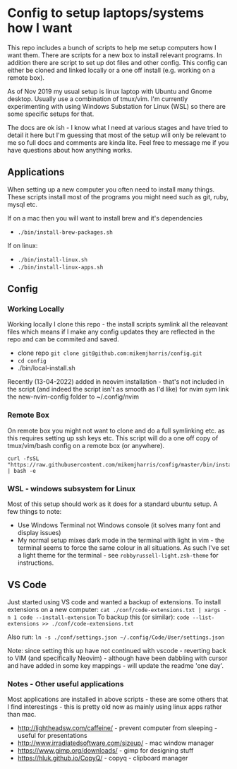 # Config to setup laptops/systems how I want

This repo includes a bunch of scripts to help me setup computers how I want them.  There are scripts for a new box to install relevant programs.  In addition there are script to set up dot files and other config. This config can either be cloned and linked locally or a one off install (e.g. working on a remote box). 

As of Nov 2019 my usual setup is linux laptop with Ubuntu and Gnome desktop.  Usually use a combination of tmux/vim. I'm currently experimenting with using Windows Substation for Linux (WSL) so there are some specific setups for that.

The docs are ok ish - I know what I need at various stages and have tried to detail it here but I'm guessing that most of the setup will only be relevant to me so full docs and comments are kinda lite.  Feel free to message me if you have questions about how anything works.

## Applications
When setting up a new computer you often need to install many things.  These scripts install most of the programs you might need such as git, ruby, mysql etc.

If on a mac then you will want to install brew and it's dependencies  
- `./bin/install-brew-packages.sh`

If on linux:
- `./bin/install-linux.sh`
- `./bin/install-linux-apps.sh`


## Config

### Working Locally
Working locally I clone this repo - the install scripts symlink all the releavant files which means if I make any config updates they are reflected in the repo and can be commited and saved. 

- clone repo `git clone git@github.com:mikemjharris/config.git`
- `cd config`
- ./bin/local-install.sh

Recently (13-04-2022) added in neovim installation - that's not included in the script (and indeed the script isn't as smooth as I'd like) for nvim sym link the new-nvim-config folder to ~/.config/nvim

### Remote Box
On remote box you might not want to clone and do a full symlinking etc. as this requires setting up ssh keys etc.
This script will do a one off copy of tmux/vim/bash config on a remote box (or anywhere). 
```
curl -fsSL "https://raw.githubusercontent.com/mikemjharris/config/master/bin/install.sh" | bash -e
```
### WSL - windows subsystem for Linux
Most of this setup should work as it does for a standard ubuntu setup. A few things to note:
- Use Windows Terminal not Windows console (it solves many font and display issues)
- My normal setup mixes dark mode in the terminal with light in vim - the terminal seems to force the same colour in all situations. As such I've set a light theme for the terminal - see `robbyrussell-light.zsh-theme` for instructions.

## VS Code
Just started using VS code and wanted a backup of extensions.  To install extensions on a new computer:
`cat ./conf/code-extensions.txt | xargs -n 1 code --install-extension`
To backup this (or similar):
`code --list-extensions >> ./conf/code-extensions.txt` 

Also run:
`ln -s ./conf/settings.json ~/.config/Code/User/settings.json`

Note: since setting this up have not continued with vscode - reverting back to VIM (and specifically Neovim) - although have been dabbling with cursor and have added in some key mappings - will update the readme 'one day'.

### **Notes - Other useful applications**
Most applications are installed in above scripts - these are some others that I find interestings - this is pretty old now
as mainly using linux apps rather than mac.
- http://lightheadsw.com/caffeine/  - prevent computer from sleeping - useful for presentations  
- http://www.irradiatedsoftware.com/sizeup/  - mac window manager  
- https://www.gimp.org/downloads/ - gimp for designing stuff  
- https://hluk.github.io/CopyQ/ - copyq - clipboard manager

